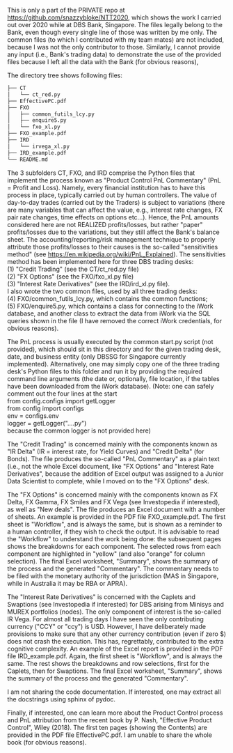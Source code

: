 This is only a part of the PRIVATE repo at https://github.com/snazzybloke/NTT2020,
which shows the work I carried out over 2020 while at DBS Bank, Singapore.
The files legally belong to the Bank, even though every single line of those
was written by me only.
The common files (to which I contributed with my team mates) are not included, because
I was not the only contributor to those.
Similarly, I cannot provide any input (i.e., Bank's trading data) to demonstrate the use
of the provided files because I left all the data with the Bank (for obvious reasons),

The directory tree shows following files:
```bash
├── CT
│   └── ct_red.py
├── EffectivePC.pdf
├── FXO
│   ├── common_futils_lcy.py
│   ├── enquire5.py
│   └── fxo_xl.py
├── FXO_example.pdf
├── IRD
│   └── irvega_xl.py
├── IRD_example.pdf
└── README.md
```
The 3 subfolders CT, FXO, and IRD comprise the Python files that implement the
process known as "Product Control PnL Commentary"  (PnL = Profit and Loss).
Namely, every financial institution has to have this process in place, typically
carried out by human controllers.
The value of day-to-day trades (carried out by the Traders) is subject to
variations (there are many variables that can affect the value, e.g., interest
rate changes, FX pair rate changes, time effects on options etc...).
Hence, the PnL amounts considered here are not REALIZED profits/losses, but
rather "paper" profits/losses due to the variations, but they still affect the
Bank's balance sheet.
The accounting/reporting/risk management technique to properly attribute those
profits/losses to their causes is the so-called "sensitivities method"
(see https://en.wikipedia.org/wiki/PnL_Explained).
The sensitivities method has been implemented here for three DBS trading desks:  
(1) "Credit Trading" (see the CT/ct_red.py file)  
(2) "FX Options" (see the FXO/fxo_xl.py file)  
(3) "Interest Rate Derivatives" (see the IRD/ird_xl.py file).  
I also wrote the two common files, used by all three trading desks:  
(4) FXO/common_futils_lcy.py, which contains the common functions;  
(5) FXO/enquire5.py, which contains a class for connecting to the iWork database,
                 and another class to extract the data from iWork via the SQL
                 queries shown in the file (I have removed the correct iWork
                 credentials, for obvious reasons).

The PnL process is usually executed by the common start.py script (not provided),
which should sit in this directory and for the given trading desk, date, and
business entity (only DBSSG for Singapore currently implemented).
Alternatively, one may simply copy one of the three trading desk's Python
files to this folder and run it by providing the required command line
arguments (the date or, optionally, file location, if the tables have been
downloaded from the iWork database).
(Note: one can safely comment out the four lines at the start  
from config.configs import getLogger  
from config import configs  
env = configs.env  
logger = getLogger("....py")  
because the common logger is not provided here)


The "Credit Trading" is concerned mainly with the components known as
"IR Delta" (IR = interest rate, for Yield Curves) and "Credit Delta" (for Bonds).
The file produces the so-called "PnL Commentary" as a plain text
(i.e., not the whole Excel document, like "FX Options" and "Interest Rate
Derivatives", because the addition of Excel output was assigned to a Junior Data
Scientist to complete, while I moved on to the "FX Options" desk.

The "FX Options" is concerned mainly with the components known as FX Delta,
FX Gamma, FX Smiles and FX Vega (see Investopedia if interested), as well as
"New deals". The file produces an Excel document with a number of sheets.
An example is provided in the PDF file FXO_example.pdf.
The first sheet is "Workflow", and is always the same, but is shown as
a reminder to a human controller, if they wish to check the output.
It is advisable to read the "Workflow" to understand the work being done:
the subsequent pages shows the breakdowns for each component.
The selected rows from each component are highlighted in "yellow"
(and also "orange" for column selection).
The final Excel worksheet, "Summary", shows the summary of the process and the
generated "Commentary". The commentary needs to be filed with the monetary
authority of the jurisdiction (MAS in Singapore, while in Australia it may be RBA or APRA).

The "Interest Rate Derivatives" is concerned with the Caplets and Swaptions
(see Investopedia if interested) for DBS arising from Minisys and MUREX
portfolios (nodes).
The only component of interest is the so-called IR Vega. For almost all
trading days I have seen the only contributing currency ("CCY" or "ccy") is USD.
However, I have deliberately made provisions to make sure that any other currency
contribution (even if zero $) does not crash the execution.
This has, regrettably, contributed to the extra cognitive complexity.
An example of the Excel report is provided in the PDF file IRD_example.pdf.
Again, the first sheet is "Workflow", and is always the same.
The rest shows the breakdowns and row selections, first for the Caplets,
then for Swaptions. The final Excel worksheet, "Summary", shows the summary
of the process and the generated "Commentary".

I am not sharing the code documentation.
If interested, one may extract all the docstrings using sphinx of pydoc.

Finally, if interested, one can learn more about the Product Control process
and PnL attribution from the recent book by P. Nash, "Effective Product Control",
Wiley (2018). The first ten pages (showing the Contents) are provided in the
PDF file EffectivePC.pdf. I am unable to share the whole book (for obvious reasons).

